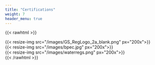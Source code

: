 ```yaml
---
title: "Certifications"
weight: 7
header_menu: true
---
```

<!-- [![An old rock in the desert](/images/GS_Reglogo_1a.png "Gas Safe")](https://www.gassaferegister.co.uk/BusinessCompetencies?ep=HV2%252fZTrJaUyiWbFgh7Xa1OD8pHytlZktk8cCHkV6TaNvaY85r%252b2jT8n9FWuVQrjXitle3mjEXGptk4ocURsDpLGbJrvEkRZfrGGe2fkLUhasKpaCRpLibq2%252bBZui1NYFLPC7Eoa0ywNEUcICb9deOQ%253d%253d&cp=zCn8FSZ%252bSRN7yPheQMgdbN%252f7MuGDRStfjEMP5g20DSw%253d&backurl=%252fCheckBusiness%253fbid%253dXjK2m0y0SGTe6d69WISQ9g%2525253d%2525253d%2526cp%253dzCn8FSZ%2525252bSRN7yPheQMgdbN%2525252f7MuGDRStfjEMP5g20DSw%2525253d&searchurl=%252FCheckBusiness%253Fbid%253DXjK2m0y0SGTe6d69WISQ9g%2525253d%2525253d%2526cp%253DzCn8FSZ%2525252bSRN7yPheQMgdbN%2525252f7MuGDRStfjEMP5g20DSw%2525253d) -->

{{< rawhtml >}}

<div class="cert_row">
    <div class="col3">
        {{< resize-img src="/images/GS_RegLogo_2a_blank.png" px="200x">}}
    </div>
    <div class="col3">
        {{< resize-img src="/images/bpec.jpg" px="200x">}} 
    </div>
    <div class="col3">
        {{< resize-img src="/images/waterregs.png" px="200x">}} 
    </div>
</div>
{{< /rawhtml >}}



